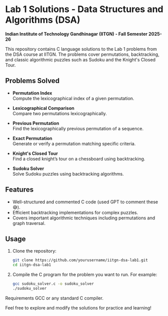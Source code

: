 # Lab 1 Solutions - Data Structures and Algorithms (DSA)  
**Indian Institute of Technology Gandhinagar (IITGN) - Fall Semester 2025-26**

This repository contains C language solutions to the Lab 1 problems from the DSA course at IITGN. The problems cover permutations, backtracking, and classic algorithmic puzzles such as Sudoku and the Knight's Closed Tour.

## Problems Solved

- **Permutation Index**  
  Compute the lexicographical index of a given permutation.

- **Lexicographical Comparison**  
  Compare two permutations lexicographically.

- **Previous Permutation**  
  Find the lexicographically previous permutation of a sequence.

- **Exact Permutation**  
  Generate or verify a permutation matching specific criteria.

- **Knight's Closed Tour**  
  Find a closed knight’s tour on a chessboard using backtracking.

- **Sudoku Solver**  
  Solve Sudoku puzzles using backtracking algorithms.

## Features

- Well-structured and commented C code (used GPT to comment these 😅).  
- Efficient backtracking implementations for complex puzzles.  
- Covers important algorithmic techniques including permutations and graph traversal.

## Usage

1. Clone the repository:  
   ```bash
   git clone https://github.com/yourusername/iitgn-dsa-lab1.git
   cd iitgn-dsa-lab1
2. Compile the C program for the problem you want to run. For example:
   ```bash
   gcc sudoku_solver.c -o sudoku_solver
   ./sudoku_solver
   
Requirements
GCC or any standard C compiler.

Feel free to explore and modify the solutions for practice and learning!
